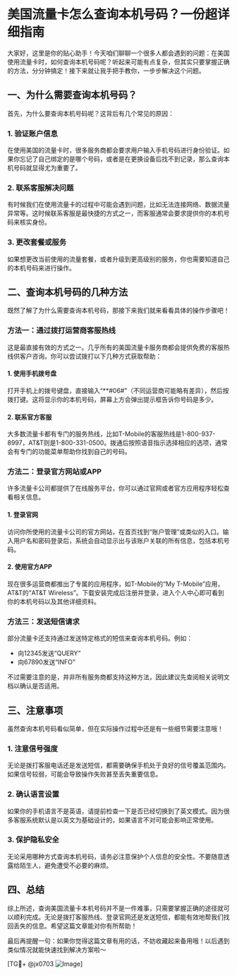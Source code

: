 # 美国流量卡怎么查询本机号码？一份超详细指南

大家好，这里是你的贴心助手！今天咱们聊聊一个很多人都会遇到的问题：在美国使用流量卡时，如何查询本机号码呢？听起来可能有点复杂，但其实只要掌握正确的方法，分分钟搞定！接下来就让我手把手教你，一步步解决这个问题。

## 一、为什么需要查询本机号码？

首先，为什么要查询本机号码呢？这背后有几个常见的原因：

### 1. 验证账户信息
在使用美国的流量卡时，很多服务商都会要求用户输入手机号码进行身份验证。如果你忘记了自己绑定的是哪个号码，或者是在更换设备后找不到记录，那么查询本机号码就显得尤为重要了。

### 2. 联系客服解决问题
有时候我们在使用流量卡的过程中可能会遇到问题，比如无法连接网络、数据流量异常等。这时候联系客服是最快捷的方式之一，而客服通常会要求提供你的本机号码来核实身份。

### 3. 更改套餐或服务
如果想更改当前使用的流量套餐，或者升级到更高级别的服务，你也需要知道自己的本机号码来进行操作。

## 二、查询本机号码的几种方法

既然了解了为什么需要查询本机号码，那接下来我们就来看看具体的操作步骤吧！

### 方法一：通过拨打运营商客服热线

这是最直接有效的方式之一。几乎所有的美国流量卡服务商都会提供免费的客服热线供客户咨询。你可以尝试拨打以下几种方式获取帮助：

#### 1. 使用手机拨号盘
打开手机上的拨号键盘，直接输入“**#06#”（不同运营商可能略有差异），然后按拨打键。这将显示你的本机号码，屏幕上方会弹出提示框告诉你号码是多少。

#### 2. 联系官方客服
大多数流量卡都有专门的服务热线，比如T-Mobile的客服热线是1-800-937-8997，AT&T则是1-800-331-0500。拨通后按照语音指示选择相应的选项，通常会有专门的功能菜单帮助你找到自己的号码。

### 方法二：登录官方网站或APP

许多流量卡公司都提供了在线服务平台，你可以通过官网或者官方应用程序轻松查看相关信息。

#### 1. 登录官网
访问你所使用的流量卡公司的官方网站，在首页找到“账户管理”或类似的入口。输入用户名和密码登录后，系统会自动显示出与该账户关联的所有信息，包括本机号码。

#### 2. 使用官方APP
现在很多运营商都推出了专属的应用程序，如T-Mobile的“My T-Mobile”应用，AT&T的“AT&T Wireless”。下载安装完成后注册并登录，进入个人中心即可看到你的本机号码以及其他详细资料。

### 方法三：发送短信请求

部分流量卡还支持通过发送特定格式的短信来查询本机号码。例如：
- 向12345发送“QUERY”
- 向67890发送“INFO”

不过需要注意的是，并非所有服务商都支持这种方法，因此建议先查阅相关说明文档以确认是否适用。

## 三、注意事项

虽然查询本机号码看似简单，但在实际操作过程中还是有一些细节需要注意哦！

### 1. 注意信号强度
无论是拨打客服电话还是发送短信，都需要确保手机处于良好的信号覆盖范围内。如果信号较弱，可能会导致操作失败甚至丢失重要信息。

### 2. 确认语言设置
如果你的手机语言不是英语，请提前检查一下是否已经切换到了英文模式。因为很多客服系统默认是以英文为基础设计的，如果语言不对可能会影响正常使用。

### 3. 保护隐私安全
无论采用哪种方式查询本机号码，请务必注意保护个人信息的安全性。不要随意透露给陌生人，避免遭受不必要的麻烦。

## 四、总结

综上所述，查询美国流量卡本机号码并不是一件难事，只需要掌握正确的途径就可以顺利完成。无论是拨打客服热线、登录官网还是发送短信，都能有效地帮我们找回丢失的信息。希望这篇文章能对你有所帮助！

最后再提醒一句：如果你觉得这篇文章有用的话，不妨收藏起来备用哦！以后遇到类似情况就能快速找到解决方案啦～

[TG💪+ @jx0703 ![Image](https://github.com/user-attachments/assets/dbca1d08-cadb-493c-b0ec-ad6f7a83f270)]